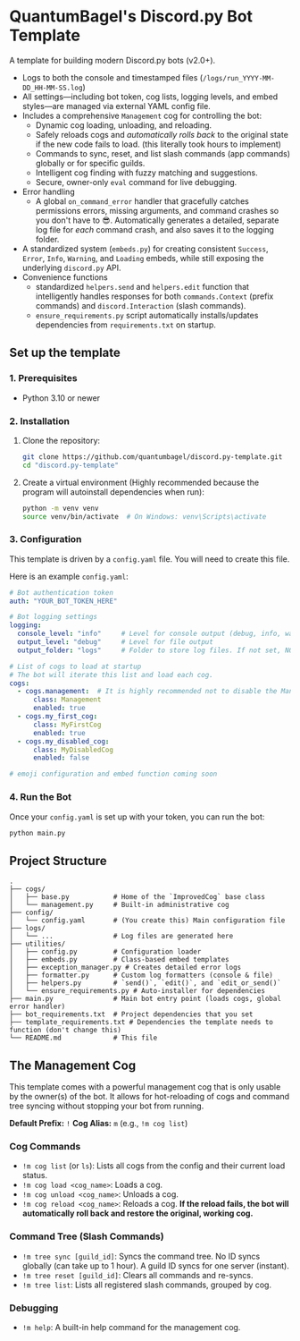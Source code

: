 # QuantumBagel's Discord.py Bot Template

A template for building modern Discord.py bots (v2.0+). 

  * Logs to both the console and timestamped files (`/logs/run_YYYY-MM-DD_HH-MM-SS.log`)
  * All settings—including bot token, cog lists, logging levels, and embed styles—are managed via external YAML config file.
  * Includes a comprehensive `Management` cog for controlling the bot:
      * Dynamic cog loading, unloading, and reloading.
      * Safely reloads cogs and *automatically rolls back* to the original state if the new code fails to load. (this literally took hours to implement)
      * Commands to sync, reset, and list slash commands (app commands) globally or for specific guilds.
      * Intelligent cog finding with fuzzy matching and suggestions.
      * Secure, owner-only `eval` command for live debugging.
  * Error handling
      * A global `on_command_error` handler that gracefully catches permissions errors, missing arguments, and command crashes so you don't have to 😎.
    Automatically generates a detailed, separate log file for *each* command crash, and also saves it to the logging folder.
  *  A standardized system (`embeds.py`) for creating consistent `Success`, `Error`, `Info`, `Warning`, and `Loading` embeds, while still exposing the underlying `discord.py` API.
  * Convenience functions
      * standardized `helpers.send` and `helpers.edit` function that intelligently handles responses for both `commands.Context` (prefix commands) and `discord.Interaction` (slash commands).
      * `ensure_requirements.py` script automatically installs/updates dependencies from `requirements.txt` on startup.

## Set up the template

### 1\. Prerequisites

  * Python 3.10 or newer

### 2\. Installation

1.  Clone the repository:

    ```bash
    git clone https://github.com/quantumbagel/discord.py-template.git
    cd "discord.py-template"
    ```

2.  Create a virtual environment (Highly recommended because the program will autoinstall dependencies when run):

    ```bash
    python -m venv venv
    source venv/bin/activate  # On Windows: venv\Scripts\activate
    ```

### 3\. Configuration

This template is driven by a `config.yaml` file. You will need to create this file.

Here is an example `config.yaml`:

```yaml
# Bot authentication token
auth: "YOUR_BOT_TOKEN_HERE"

# Bot logging settings
logging:
  console_level: "info"     # Level for console output (debug, info, warning, error)
  output_level: "debug"     # Level for file output
  output_folder: "logs"     # Folder to store log files. If not set, NO LOGS will be saved

# List of cogs to load at startup
# The bot will iterate this list and load each cog.
cogs:
  - cogs.management:  # It is highly recommended not to disable the Management cog, but you can if you like.
      class: Management
      enabled: true
  - cogs.my_first_cog:
      class: MyFirstCog
      enabled: true
  - cogs.my_disabled_cog:
      class: MyDisabledCog
      enabled: false

# emoji configuration and embed function coming soon
```

### 4\. Run the Bot

Once your `config.yaml` is set up with your token, you can run the bot:

```bash
python main.py
```

## Project Structure

```
.
├── cogs/
│   ├── base.py           # Home of the `ImprovedCog` base class
│   └── management.py     # Built-in administrative cog
├── config/
│   └── config.yaml       # (You create this) Main configuration file
├── logs/
│   └── ...               # Log files are generated here
├── utilities/
│   ├── config.py         # Configuration loader
│   ├── embeds.py         # Class-based embed templates
│   ├── exception_manager.py # Creates detailed error logs
│   ├── formatter.py      # Custom log formatters (console & file)
│   ├── helpers.py        # `send()`, `edit()`, and `edit_or_send()`
│   └── ensure_requirements.py # Auto-installer for dependencies
├── main.py               # Main bot entry point (loads cogs, global error handler)
├── bot_requirements.txt  # Project dependencies that you set
├── template_requirements.txt # Dependencies the template needs to function (don't change this)
└── README.md             # This file
```

## The Management Cog

This template comes with a powerful management cog that is only usable by the owner(s) of the bot. It allows for hot-reloading of cogs and command tree syncing without stopping your bot from running.

**Default Prefix:** `!`
**Cog Alias:** `m` (e.g., `!m cog list`)

### Cog Commands

  * `!m cog list` (or `ls`): Lists all cogs from the config and their current load status.
  * `!m cog load <cog_name>`: Loads a cog.
  * `!m cog unload <cog_name>`: Unloads a cog.
  * `!m cog reload <cog_name>`: Reloads a cog. **If the reload fails, the bot will automatically roll back and restore the original, working cog.**

### Command Tree (Slash Commands)

  * `!m tree sync [guild_id]`: Syncs the command tree. No ID syncs globally (can take up to 1 hour). A guild ID syncs for one server (instant).
  * `!m tree reset [guild_id]`: Clears all commands and re-syncs.
  * `!m tree list`: Lists all registered slash commands, grouped by cog.

### Debugging

  * `!m help`: A built-in help command for the management cog.

